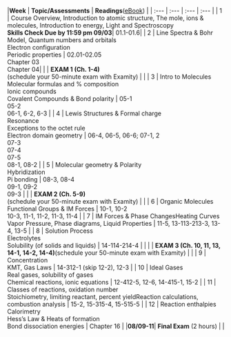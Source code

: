 |**Week** | **Topic/Assessments** | **Readings**\([eBook](https://genchem.science.psu.edu/offering/18/news-and-updates)\) |
| :--- | :--- | :--- | :--- |
| 1 | Course Overview, Introduction to atomic structure, The mole, ions & molecules, Introduction to energy, Light and Spectroscopy <br>**Skills Check Due by 11:59 pm 09/03**| 01.1-01.6|
| 2 | Line Spectra & Bohr Model, Quantum numbers and orbitals<br>Electron configuration<br>Periodic properties | 02.01-02.05<br>Chapter 03<br>Chapter 04|
| | **EXAM 1 \(Ch. 1-4\)**<br>\(schedule your 50-minute exam with Examity\) | |
| 3 | Intro to Molecules<br>Molecular formulas and % composition<br>Ionic compounds<br>Covalent Compounds & Bond polarity | 05-1<br>05-2<br>06-1, 6-2, 6-3 |
| 4 | Lewis Structures & Formal charge<br>Resonance<br>Exceptions to the octet rule<br>Electron domain geometry | 06-4, 06-5, 06-6; 07-1, 2<br>07-3<br>07-4<br>07-5<br>08-1, 08-2 |
| 5 | Molecular geometry & Polarity<br>Hybridization<br>Pi bonding | 08-3, 08-4<br>09-1, 09-2<br>09-3 |
| | **EXAM 2 \(Ch. 5-9\)**<br>\(schedule your 50-minute exam with Examity\) | |
| 6 | Organic Molecules<br>Functional Groups & IM Forces | 10-1, 10-2<br>10-3, 11-1, 11-2, 11-3, 11-4 |
| 7 | IM Forces & Phase ChangesHeating Curves<br>Vapor Pressure, Phase diagrams, Liquid Properties | 11-5, 13-113-213-3, 13-4, 13-5 |
| 8 | Solution Process<br>Electrolytes<br>Solubility \(of solids and liquids\) | 14-114-214-4 |
| | | **EXAM 3 \(Ch. 10, 11, 13, 14-1, 14-2, 14-4\)**\(schedule your 50-minute exam with Examity\) | |
| 9 | Concentration<br>KMT, Gas Laws | 14-312-1 \(skip 12-2\), 12-3 |
| 10 | Ideal Gases<br>Real gases, solubility of gases<br>Chemical reactions, ionic equations | 12-412-5, 12-6, 14-415-1, 15-2 |
| 11 | Classes of reactions, oxidation number<br>Stoichiometry, limiting reactant, percent yieldReaction calculations, combustion analysis | 15-2, 15-315-4, 15-515-5 |
| 12 | Reaction enthalpies<br>Calorimetry<br>Hess’s Law & Heats of formation<br>Bond dissociation energies | Chapter 16 |
|**08/09-11**| **Final Exam** (2 hours) | |



